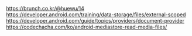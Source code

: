 https://brunch.co.kr/@huewu/14
https://developer.android.com/training/data-storage/files/external-scoped
https://developer.android.com/guide/topics/providers/document-provider
https://codechacha.com/ko/android-mediastore-read-media-files/
